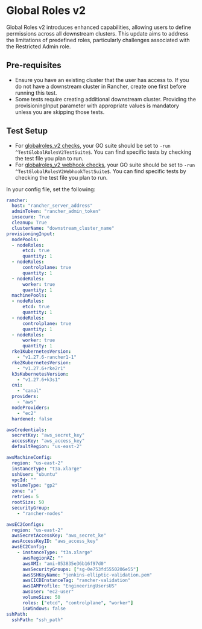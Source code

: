 # Global Roles v2
Global Roles v2 introduces enhanced capabilities, allowing users to define permissions across all downstream clusters. This update aims to address the limitations of predefined roles, particularly challenges associated with the Restricted Admin role. 

## Pre-requisites
- Ensure you have an existing cluster that the user has access to. If you do not have a downstream cluster in Rancher, create one first before running this test.
- Some tests require creating additional downstream cluster. Providing the provisioningInput parameter with appropriate values is mandatory unless you are skipping those tests.

## Test Setup
* For [globalroles_v2 checks](globalroles_v2_test.go), your GO suite should be set to `-run ^TestGlobalRolesV2TestSuite$`. You can find specific tests by checking the test file you plan to run.
* For [globalroles_v2 webhook checks](globalroles_v2_webhook_test.go), your GO suite should be set to `-run ^TestGlobalRolesV2WebhookTestSuite$`. You can find specific tests by checking the test file you plan to run.

In your config file, set the following:
```yaml
rancher:
  host: "rancher_server_address"
  adminToken: "rancher_admin_token"
  insecure: True
  cleanup: True
  clusterName: "downstream_cluster_name"
provisioningInput:
  nodePools:
  - nodeRoles:
      etcd: true
      quantity: 1
  - nodeRoles:
      controlplane: true
      quantity: 1
  - nodeRoles:
      worker: true
      quantity: 1
  machinePools:
  - nodeRoles:
      etcd: true
      quantity: 1
  - nodeRoles:
      controlplane: true
      quantity: 1
  - nodeRoles:
      worker: true
      quantity: 1
  rke1KubernetesVersion:
    - "v1.27.6-rancher1-1"
  rke2KubernetesVersion:
    - "v1.27.6+rke2r1"
  k3sKubernetesVersion:
    - "v1.27.6+k3s1"
  cni:
    - "canal"
  providers: 
    - "aws"
  nodeProviders: 
    - "ec2"
  hardened: false

awsCredentials:
  secretKey: "aws_secret_key"
  accessKey: "aws_access_key"
  defaultRegion: "us-east-2"

awsMachineConfig: 
  region: "us-east-2"
  instanceType: "t3a.xlarge"
  sshUser: "ubuntu"
  vpcId: ""
  volumeType: "gp2"
  zone: "a"
  retries: 5
  rootSize: 50
  securityGroup: 
    - "rancher-nodes"

awsEC2Configs:
  region: "us-east-2"
  awsSecretAccessKey: "aws_secret_ke"
  awsAccessKeyID: "aws_access_key"
  awsEC2Config:
    - instanceType: "t3a.xlarge"
      awsRegionAZ: ""
      awsAMI: "ami-053835e36b16f97d0"
      awsSecurityGroups: ["sg-0e753fd5550206e55"]
      awsSSHKeyName: "jenkins-elliptic-validation.pem"
      awsCICDInstanceTag: "rancher-validation"
      awsIAMProfile: "EngineeringUsersUS"
      awsUser: "ec2-user"
      volumeSize: 50
      roles: ["etcd", "controlplane", "worker"]
      isWindows: false
sshPath: 
  sshPath: "ssh_path"
```
